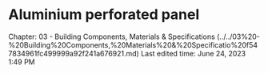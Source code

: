 # Aluminium perforated panel

Chapter: 03 - Building Components, Materials & Specifications (../../03%20-%20Building%20Components,%20Materials%20&%20Specificatio%20f547834961fc499999a92f241a676921.md) Last edited time: June 24, 2023 1:49 PM
